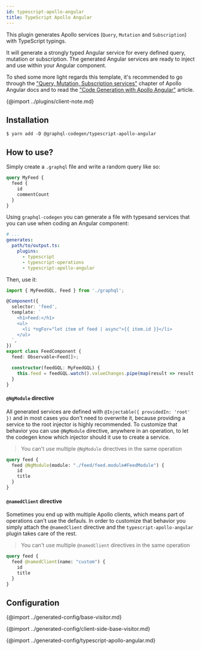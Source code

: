 ```yaml
---
id: typescript-apollo-angular
title: TypeScript Apollo Angular
---
```


This plugin generates Apollo services (`Query`, `Mutation` and `Subscription`) with TypeScript typings.

It will generate a strongly typed Angular service for every defined query, mutation or subscription. The generated Angular services are ready to inject and use within your Angular component.

To shed some more light regards this template, it's recommended to go through the ["Query, Mutation, Subscription services"](http://apollographql.com/docs/angular/basics/services.html) chapter of Apollo Angular docs and to read the ["Code Generation with Apollo Angular"](https://medium.com/the-guild/apollo-angular-code-generation-7903da1f8559) article.


{@import ../plugins/client-note.md}

## Installation

    $ yarn add -D @graphql-codegen/typescript-apollo-angular

## How to use?

Simply create a `.graphql` file and write a random query like so:

```graphql
query MyFeed {
  feed {
    id
    commentCount
  }
}
```

Using `graphql-codegen` you can generate a file with typesand services that you can use when coding an Angular component:

```yaml
# ...
generates:
  path/to/output.ts:
    plugins:
      - typescript
      - typescript-operations
      - typescript-apollo-angular
```

Then, use it:

```ts
import { MyFeedGQL, Feed } from './graphql';

@Component({
  selector: 'feed',
  template: `
    <h1>Feed:</h1>
    <ul>
      <li *ngFor="let item of feed | async">{{ item.id }}</li>
    </ul>
  `,
})
export class FeedComponent {
  feed: Observable<Feed[]>;

  constructor(feedGQL: MyFeedGQL) {
    this.feed = feedGQL.watch().valueChanges.pipe(map(result => result.data.feed));
  }
}
```

#### `@NgModule` directive

All generated services are defined with `@Injectable({ providedIn: 'root' })` and in most cases you don't need to overwrite it, because providing a service to the root injector is highly recommended. To customize that behavior you can use `@NgModule` directive, anywhere in an operation, to let the codegen know which injector should it use to create a service.

> You can't use multiple `@NgModule` directives in the same operation

```graphql
query feed {
  feed @NgModule(module: "./feed/feed.module#FeedModule") {
    id
    title
  }
}
```

#### `@namedClient` directive

Sometimes you end up with multiple Apollo clients, which means part of operations can't use the defauls. In order to customize that behavior you simply attach the `@namedClient` directive and the `typescript-apollo-angular` plugin takes care of the rest.

> You can't use multiple `@namedClient` directives in the same operation

```graphql
query feed {
  feed @namedClient(name: "custom") {
    id
    title
  }
}
```

## Configuration


{@import ../generated-config/base-visitor.md}

{@import ../generated-config/client-side-base-visitor.md}

{@import ../generated-config/typescript-apollo-angular.md}
